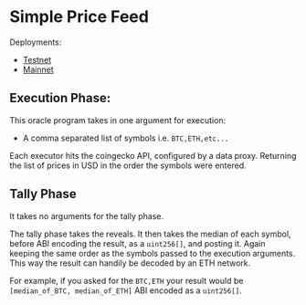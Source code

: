 # Simple Price Feed

Deployments:
- [Testnet](https://testnet.explorer.seda.xyz/oracle-programs/ea3860e9f537eed6b4ac4ee1c97dea0fd1b7e33a29afaa846ad29671ddaa194e)
- [Mainnet](https://mainnet.explorer.seda.xyz/oracle-programs/ae31c9c4026d259cabab6df4e012f4837175fa27572c49e313337516f971772a)

## Execution Phase:

This oracle program takes in one argument for execution:
- A comma separated list of symbols i.e. `BTC,ETH,etc...`

Each executor hits the coingecko API, configured by a data proxy.
Returning the list of prices in USD in the order the symbols were entered.

## Tally Phase

It takes no arguments for the tally phase.

The tally phase takes the reveals.
It then takes the median of each symbol, before ABI encoding the result, as a `uint256[]`, and posting it. Again keeping the same order as the symbols passed to the execution arguments.
This way the result can handily be decoded by an ETH network.

For example, if you asked for the `BTC,ETH` your result would be `[median_of_BTC, median_of_ETH]` ABI encoded as a `uint256[]`.